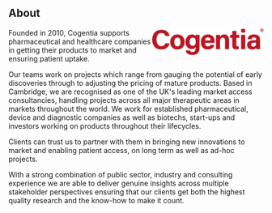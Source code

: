 ## About
<img src="/profile/Cogentia-logo-RED-4-XLARGE-1200x288px.jpg" width="220" align="right" />
<p>
Founded in 2010, Cogentia supports pharmaceutical and healthcare companies in getting their products to market and ensuring patient uptake.
</p>
<p>
Our teams work on projects which range from gauging the potential of early discoveries through to adjusting the pricing of mature products. Based in Cambridge, we are recognised as one of the UK's leading market access consultancies, handling projects across all major therapeutic areas in markets throughout the world. We work for established pharmaceutical, device and diagnostic companies as well as biotechs, start-ups and investors working on products throughout their lifecycles.
</p>
<p>
Clients can trust us to partner with them in bringing new innovations to market and enabling patient access, on long term as well as ad-hoc projects.
</p>
With a strong combination of public sector, industry and consulting experience we are able to deliver genuine insights across multiple stakeholder perspectives ensuring that our clients get both the highest quality research and the know-how to make it count.
